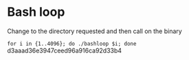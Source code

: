 # Bash loop

Change to the directory requested and then call on the binary

`for i in {1..4096}; do ./bashloop $i; done`
d3aaad36e3947ceed96a916ca92d33b4
